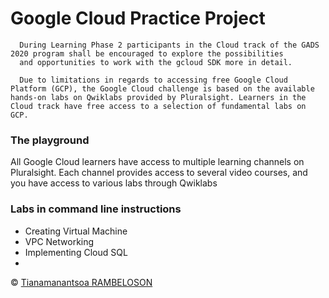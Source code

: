 # Google Cloud Practice Project 
      During Learning Phase 2 participants in the Cloud track of the GADS 2020 program shall be encouraged to explore the possibilities
      and opportunities to work with the gcloud SDK more in detail.

      Due to limitations in regards to accessing free Google Cloud Platform (GCP), the Google Cloud challenge is based on the available hands-on labs on Qwiklabs provided by Pluralsight. Learners in the Cloud track have free access to a selection of fundamental labs on GCP.

### The playground

All Google Cloud learners have access to multiple learning channels on Pluralsight. Each channel provides access to several video courses, and you have access to various labs through Qwiklabs

### Labs in command line instructions

* Creating Virtual Machine
* VPC Networking
* Implementing Cloud SQL
* 

&copy; [Tianamanantsoa RAMBELOSON](https://www.linkedin.com/in/tianamanantsoa-rambeloson/)

